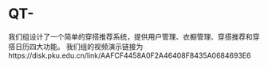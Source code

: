 # QT-
我们组设计了一个简单的穿搭推荐系统，提供用户管理、衣橱管理、穿搭推荐和穿搭日历四大功能。
我们组的视频演示链接为https://disk.pku.edu.cn/link/AAFCF4458A0F2A46408F8435A0684693E6
